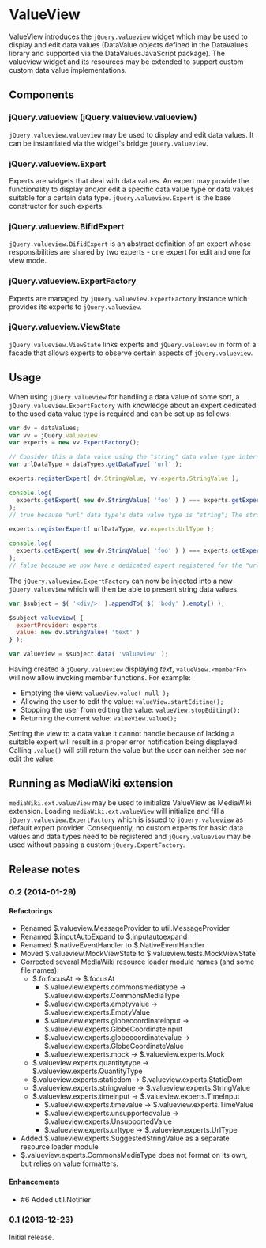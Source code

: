 # ValueView

ValueView introduces the <code>jQuery.valueview</code> widget which may be used to display and edit data values (DataValue objects defined in the DataValues library and supported via the DataValuesJavaScript package). The valueview widget and its resources may be extended to support custom custom data value implementations.

## Components

### jQuery.valueview (jQuery.valueview.valueview)

<code>jQuery.valueview.valueview</code> may be used to display and edit data values. It can be instantiated via the widget's bridge <code>jQuery.valueview</code>.

### jQuery.valueview.Expert

Experts are widgets that deal with data values. An expert may provide the functionality to display and/or edit a specific data value type or data values suitable for a certain data type. <code>jQuery.valueview.Expert</code> is the base constructor for such experts.

### jQuery.valueview.BifidExpert

<code>jQuery.valueview.BifidExpert</code> is an abstract definition of an expert whose responsibilities are shared by two experts - one expert for edit and one for view mode.

### jQuery.valueview.ExpertFactory

Experts are managed by <code>jQuery.valueview.ExpertFactory</code> instance which provides its experts to <code>jQuery.valueview</code>.

### jQuery.valueview.ViewState

<code>jQuery.valueview.ViewState</code> links experts and <code>jQuery.valueview</code> in form of a facade that allows experts to observe certain aspects of <code>jQuery.valueview</code>.

## Usage

When using <code>jQuery.valueview</code> for handling a data value of some sort, a <code>jQuery.valueview.ExpertFactory</code> with knowledge about an expert dedicated to the used data value type is required and can be set up as follows:

```javascript
var dv = dataValues;
var vv = jQuery.valueview;
var experts = new vv.ExpertFactory();

// Consider this a data value using the "string" data value type internally:
var urlDataType = dataTypes.getDataType( 'url' );

experts.registerExpert( dv.StringValue, vv.experts.StringValue );

console.log(
  experts.getExpert( new dv.StringValue( 'foo' ) ) === experts.getExpert( urlDataType )
);
// true because "url" data type's data value type is "string"; The string expert will be used as fallback.

experts.registerExpert( urlDataType, vv.experts.UrlType );

console.log(
  experts.getExpert( new dv.StringValue( 'foo' ) ) === experts.getExpert( urlDataType )
);
// false because we now have a dedicated expert registered for the "url" data type.
```

The <code>jQuery.valueview.ExpertFactory</code> can now be injected into a new <code>jQuery.valueview</code> which will then be able to present string data values.

```javascript
var $subject = $( '<div/>' ).appendTo( $( 'body' ).empty() );

$subject.valueview( {
  expertProvider: experts,
  value: new dv.StringValue( 'text' )
} );

var valueView = $subject.data( 'valueview' );
```

Having created a <code>jQuery.valueview</code> displaying *text*, <code>valueView.\<memberFn\></code>
will now allow invoking member functions. For example:
* Emptying the view: <code>valueView.value( null );</code>
* Allowing the user to edit the value: <code>valueView.startEditing();</code>
* Stopping the user from editing the value: <code>valueView.stopEditing();</code>
* Returning the current value: <code>valueView.value();</code>

Setting the view to a data value it cannot handle because of lacking a suitable expert will result in a proper error notification being displayed. Calling <code>.value()</code> will still return the value but the user can neither see nor edit the value.

## Running as MediaWiki extension

<code>mediaWiki.ext.valueView</code> may be used to initialize ValueView as MediaWiki extension. Loading <code>mediaWiki.ext.valueView</code> will initialize and fill a <code>jQuery.valueview.ExpertFactory</code> which is issued to <code>jQuery.valueview</code> as default expert provider. Consequently, no custom experts for basic data values and data types need to be registered and <code>jQuery.valueview</code> may be used without passing a custom <code>jQuery.ExpertFactory</code>.

## Release notes

### 0.2 (2014-01-29)

#### Refactorings

* Renamed $.valueview.MessageProvider to util.MessageProvider
* Renamed $.inputAutoExpand to $.inputautoexpand
* Renamed $.nativeEventHandler to $.NativeEventHandler
* Moved $.valueview.MockViewState to $.valueview.tests.MockViewState
* Corrected several MediaWiki resource loader module names (and some file names):
  * $.fn.focusAt -> $.focusAt
	* $.valueview.experts.commonsmediatype -> $.valueview.experts.CommonsMediaType
	* $.valueview.experts.emptyvalue -> $.valueview.experts.EmptyValue
	* $.valueview.experts.globecoordinateinput -> $.valueview.experts.GlobeCoordinateInput
	* $.valueview.experts.globecoordinatevalue -> $.valueview.experts.GlobeCoordinateValue
	* $.valueview.experts.mock -> $.valueview.experts.Mock
  * $.valueview.experts.quantitytype -> $.valueview.experts.QuantityType
  * $.valueview.experts.staticdom -> $.valueview.experts.StaticDom
  * $.valueview.experts.stringvalue -> $.valueview.experts.StringValue
  * $.valueview.experts.timeinput -> $.valueview.experts.TimeInput
	* $.valueview.experts.timevalue -> $.valueview.experts.TimeValue
	* $.valueview.experts.unsupportedvalue -> $.valueview.experts.UnsupportedValue
	* $.valueview.experts.urltype -> $.valueview.experts.UrlType
* Added $.valueview.experts.SuggestedStringValue as a separate resource loader module
* $.valueview.experts.CommonsMediaType does not format on its own, but relies on value formatters.

#### Enhancements

* #6 Added util.Notifier

### 0.1 (2013-12-23)

Initial release.
